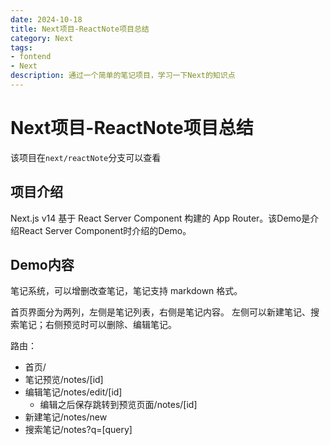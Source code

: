 ```yaml
---
date: 2024-10-18
title: Next项目-ReactNote项目总结
category: Next
tags:
- fontend
- Next
description: 通过一个简单的笔记项目，学习一下Next的知识点
---
```


# Next项目-ReactNote项目总结

该项目在`next/reactNote`分支可以查看

## 项目介绍

Next.js v14 基于 React Server Component 构建的 App Router。该Demo是介绍React Server Component时介绍的Demo。

## Demo内容

笔记系统，可以增删改查笔记，笔记支持 markdown 格式。

首页界面分为两列，左侧是笔记列表，右侧是笔记内容。
左侧可以新建笔记、搜索笔记；右侧预览时可以删除、编辑笔记。

路由：
- 首页/
- 笔记预览/notes/[id]
- 编辑笔记/notes/edit/[id]
  - 编辑之后保存跳转到预览页面/notes/[id]
- 新建笔记/notes/new
- 搜索笔记/notes?q=[query]



